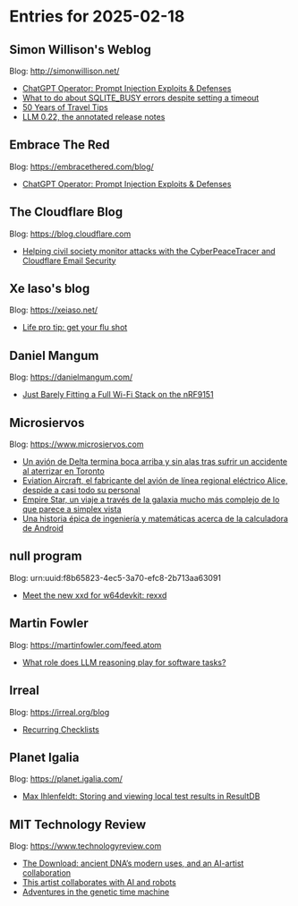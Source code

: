 # Entries for 2025-02-18
## Simon Willison's Weblog 
Blog: http://simonwillison.net/ 

- [ChatGPT Operator: Prompt Injection Exploits & Defenses](https://simonwillison.net/2025/Feb/17/chatgpt-operator-prompt-injection/#atom-everything)
- [What to do about SQLITE_BUSY errors despite setting a timeout](https://simonwillison.net/2025/Feb/17/sqlite-busy/#atom-everything)
- [50 Years of Travel Tips](https://simonwillison.net/2025/Feb/17/50-years-of-travel-tips/#atom-everything)
- [LLM 0.22, the annotated release notes](https://simonwillison.net/2025/Feb/17/llm/#atom-everything)
## Embrace The Red 
Blog: https://embracethered.com/blog/ 

- [ChatGPT Operator: Prompt Injection Exploits & Defenses](https://embracethered.com/blog/posts/2025/chatgpt-operator-prompt-injection-exploits/)
##  The Cloudflare Blog  
Blog: https://blog.cloudflare.com 

- [Helping civil society monitor attacks with the CyberPeaceTracer and Cloudflare Email Security ](https://blog.cloudflare.com/helping-civil-society-monitor-attacks-with-the-cyberpeacetracer-and-cloudflare-email-security/)
## Xe Iaso's blog 
Blog: https://xeiaso.net/ 

- [Life pro tip: get your flu shot](https://xeiaso.net/notes/2025/get-flu-shot/)
## Daniel Mangum 
Blog: https://danielmangum.com/ 

- [Just Barely Fitting a Full Wi-Fi Stack on the nRF9151](https://danielmangum.com/posts/nrf9151-wifi-station/)
## Microsiervos 
Blog: https://www.microsiervos.com 

- [Un avión de Delta termina boca arriba y sin alas tras sufrir un accidente al aterrizar en Toronto](https://www.microsiervos.com/archivo/aerotrastorno/avion-delta-accidente-aterrizar-toronto.html)
- [Eviation Aircraft, el fabricante del avión de línea regional eléctrico Alice, despide a casi todo su personal](https://www.microsiervos.com/archivo/aerotrastorno/fabricante-avion-electrico-alice-despide-personal.html)
- [Empire Star, un viaje a través de la galaxia mucho más complejo de lo que parece a simplex vista](https://www.microsiervos.com/archivo/libros/empire-star-samuel-r-delany.html)
- [Una historia épica de ingeniería y matemáticas acerca de la calculadora de Android](https://www.microsiervos.com/archivo/matematicas/historia-epica-ingenieria-matematicas-calculadora-android.html)
## null program 
Blog: urn:uuid:f8b65823-4ec5-3a70-efc8-2b713aa63091 

- [Meet the new xxd for w64devkit: rexxd](https://nullprogram.com/blog/2025/02/17/)
## Martin Fowler 
Blog: https://martinfowler.com/feed.atom 

- [What role does LLM reasoning play for software tasks?](https://martinfowler.com/articles/exploring-gen-ai.html#memo-12)
## Irreal 
Blog: https://irreal.org/blog 

- [Recurring Checklists](https://irreal.org/blog/?p=12792)
## Planet Igalia 
Blog: https://planet.igalia.com/ 

- [Max Ihlenfeldt: Storing and viewing local test results in ResultDB](https://blogs.igalia.com/max/resultdb/)
## MIT Technology Review 
Blog: https://www.technologyreview.com 

- [The Download: ancient DNA’s modern uses, and an AI-artist collaboration](https://www.technologyreview.com/2025/02/17/1111978/the-download-ancient-dna-ai-artist/)
- [This artist collaborates with AI and robots](https://www.technologyreview.com/2025/02/17/1111387/ai-sougwen-chung-art-robots-collaboration/)
- [Adventures in the genetic time machine](https://www.technologyreview.com/2025/02/17/1111596/ancient-dna-genes-evolutionary-genetics/)